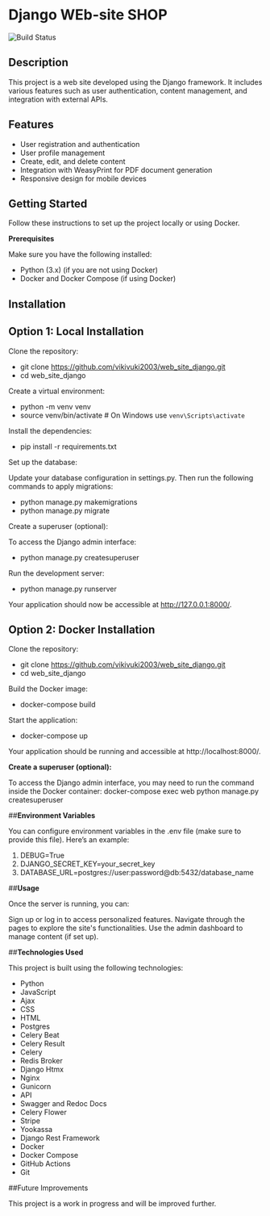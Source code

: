 # **Django WEb-site SHOP**


![Build Status](https://img.shields.io/badge/build-passing-brightgreen)

## **Description**

This project is a web site developed using the Django framework. It includes various features such as user authentication, content management, and integration with external APIs.


## **Features**

- User registration and authentication
- User profile management
- Create, edit, and delete content
- Integration with WeasyPrint for PDF document generation
- Responsive design for mobile devices

## **Getting Started**

Follow these instructions to set up the project locally or using Docker.



**Prerequisites**

Make sure you have the following installed:

- Python (3.x) (if you are not using Docker)
- Docker and Docker Compose (if using Docker)


## **Installation**


## **Option 1: Local Installation**


Clone the repository:

- git clone https://github.com/vikivuki2003/web_site_django.git  
- cd web_site_django  


Create a virtual environment:

- python -m venv venv  
- source venv/bin/activate  # On Windows use `venv\Scripts\activate`  


Install the dependencies:

- pip install -r requirements.txt  


Set up the database:

Update your database configuration in settings.py. 
Then run the following commands to apply migrations:
- python manage.py makemigrations  
- python manage.py migrate  


Create a superuser (optional):

To access the Django admin interface:
- python manage.py createsuperuser  

Run the development server:

- python manage.py runserver  


Your application should now be accessible at http://127.0.0.1:8000/.



## **Option 2: Docker Installation**
Clone the repository:

- git clone https://github.com/vikivuki2003/web_site_django.git  
- cd web_site_django  


Build the Docker image:
- docker-compose build  


Start the application:

- docker-compose up  


Your application should be running and accessible at http://localhost:8000/.


**Create a superuser (optional):**

To access the Django admin interface, you may need to run the command inside the Docker container:
docker-compose exec web python manage.py createsuperuser  


##**Environment Variables**

You can configure environment variables in the .env file (make sure to provide this file). Here’s an example:

1. DEBUG=True  
2. DJANGO_SECRET_KEY=your_secret_key  
3. DATABASE_URL=postgres://user:password@db:5432/database_name  



##**Usage**

Once the server is running, you can:

Sign up or log in to access personalized features.
Navigate through the pages to explore the site's functionalities.
Use the admin dashboard to manage content (if set up).


##**Technologies Used**

This project is built using the following technologies:
- Python
- JavaScript
- Ajax
- CSS
- HTML
- Postgres
- Celery Beat
- Celery Result
- Celery
- Redis Broker
- Django Htmx
- Nginx
- Gunicorn
- API
- Swagger and Redoc Docs
- Celery Flower
- Stripe
- Yookassa
- Django Rest Framework
- Docker
- Docker Compose
- GitHub Actions
- Git



##Future Improvements

This project is a work in progress and will be improved further.
